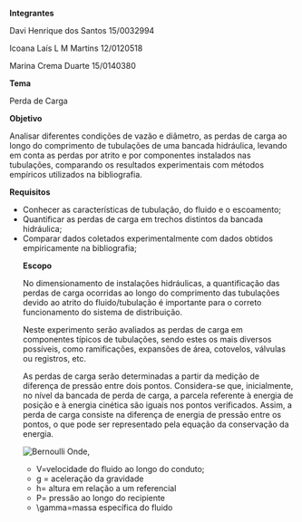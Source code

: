**Integrantes**
<p>Davi Henrique dos Santos 15/0032994
<p>Icoana Laís L M Martins  12/0120518
<p>Marina Crema Duarte      15/0140380
</p>
<p>
 
 **Tema**
 <p>Perda de Carga </p>
 <p>
 
**Objetivo**
  <p>Analisar diferentes condições de vazão e diâmetro, as perdas de carga ao longo do comprimento de tubulações de uma bancada hidráulica, levando em conta as perdas por atrito e por componentes instalados nas tubulações, comparando os resultados experimentais com métodos empíricos utilizados na bibliografia. </p> 
 <p>
 
**Requisitos**
 <p>
 <ul>
  <li>Conhecer as características de tubulação, do fluido e o escoamento;</li>
<li>Quantificar as perdas de carga em trechos distintos da bancada hidráulica;</li>
<li>Comparar dados coletados experimentalmente com dados obtidos empiricamente na bibliografia;</li></p>

<p>
 
 **Escopo**
<p>
  No dimensionamento de instalações hidráulicas, a quantificação das perdas de carga ocorridas ao longo do comprimento das tubulações devido ao atrito do fluido/tubulação é importante para o correto funcionamento do sistema de distribuição.</p>
  
<p>
  Neste experimento serão avaliados as perdas de carga em componentes típicos de tubulações, sendo estes os mais diversos possíveis, como ramificações, expansões de área, cotovelos, válvulas ou registros, etc.</p>

<p>
 As perdas de carga serão determinadas a partir da medição de diferença de pressão entre dois pontos. Considera-se que, inicialmente, no nível da bancada de perda de carga, a parcela referente à energia de posição e à energia cinética são iguais nos pontos verificados. Assim, a perda de carga consiste na diferença de energia de pressão entre os pontos, o que pode ser representado pela equação da conservação da energia.</p> 
 
![Bernoulli](https://raw.githubusercontent.com/laboratorio-de-dinamica-dos-fluidos/2019.2-Danico/master/bernoulli.gif)
 Onde,</p>
<ul>
  <li>V=velocidade do fluido ao longo do conduto;</li>
 <li>g = aceleração da gravidade</li>
 <li>h= altura em relação a um referencial</li>
 <li>P= pressão ao longo do recipiente</li>
 <li>\gamma=massa específica do fluido</li>

